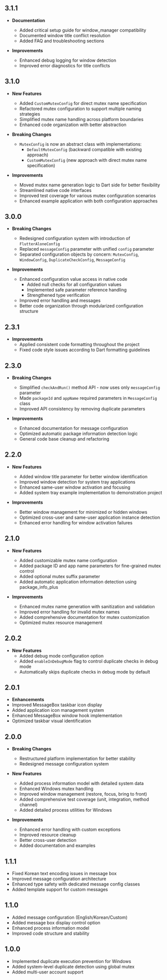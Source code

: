 ## 3.1.1

* **Documentation**
  * Added critical setup guide for window_manager compatibility
  * Documented window title conflict resolution
  * Added FAQ and troubleshooting sections

* **Improvements**
  * Enhanced debug logging for window detection
  * Improved error diagnostics for title conflicts

## 3.1.0

* **New Features**
  * Added `CustomMutexConfig` for direct mutex name specification
  * Refactored mutex configuration to support multiple naming strategies
  * Simplified mutex name handling across platform boundaries
  * Enhanced code organization with better abstraction

* **Breaking Changes**
  * `MutexConfig` is now an abstract class with implementations:
    * `DefaultMutexConfig` (backward compatible with existing approach)
    * `CustomMutexConfig` (new approach with direct mutex name specification)

* **Improvements**
  * Moved mutex name generation logic to Dart side for better flexibility
  * Streamlined native code interfaces
  * Improved test coverage for various mutex configuration scenarios
  * Enhanced example application with both configuration approaches

## 3.0.0

* **Breaking Changes**
  * Redesigned configuration system with introduction of `FlutterAloneConfig`
  * Replaced `messageConfig` parameter with unified `config` parameter
  * Separated configuration objects by concern: `MutexConfig`, `WindowConfig`, `DuplicateCheckConfig`, `MessageConfig`

* **Improvements**
  * Enhanced configuration value access in native code
    * Added null checks for all configuration values
    * Implemented safe parameter reference handling
    * Strengthened type verification
  * Improved error handling and messages
  * Better code organization through modularized configuration structure

## 2.3.1

* **Improvements**
  * Applied consistent code formatting throughout the project
  * Fixed code style issues according to Dart formatting guidelines

## 2.3.0

* **Breaking Changes**
  * Simplified `checkAndRun()` method API - now uses only `messageConfig` parameter
  * Made `packageId` and `appName` required parameters in `MessageConfig` class
  * Improved API consistency by removing duplicate parameters

* **Improvements**
  * Enhanced documentation for message configuration
  * Optimized automatic package information detection logic
  * General code base cleanup and refactoring

## 2.2.0

* **New Features**
  * Added window title parameter for better window identification
  * Improved window detection for system tray applications
  * Enhanced same-user window activation and focusing
  * Added system tray example implementation to demonstration project

* **Improvements**
  * Better window management for minimized or hidden windows
  * Optimized cross-user and same-user application instance detection
  * Enhanced error handling for window activation failures

## 2.1.0

* **New Features**
  * Added customizable mutex name configuration
  * Added package ID and app name parameters for fine-grained mutex control
  * Added optional mutex suffix parameter
  * Added automatic application information detection using package_info_plus

* **Improvements**
  * Enhanced mutex name generation with sanitization and validation
  * Improved error handling for invalid mutex names
  * Added comprehensive documentation for mutex customization
  * Optimized mutex resource management

## 2.0.2

* **New Features**
  * Added debug mode configuration option
  * Added `enableInDebugMode` flag to control duplicate checks in debug mode
  * Automatically skips duplicate checks in debug mode by default

## 2.0.1

* **Enhancements**
 * Improved MessageBox taskbar icon display
 * Added application icon management system
 * Enhanced MessageBox window hook implementation
 * Optimized taskbar visual identification

## 2.0.0

* **Breaking Changes**
  * Restructured platform implementation for better stability
  * Redesigned message configuration system

* **New Features**
  * Added process information model with detailed system data
  * Enhanced Windows mutex handling
  * Improved window management (restore, focus, bring to front)
  * Added comprehensive test coverage (unit, integration, method channel)
  * Added detailed process utilities for Windows

* **Improvements**
  * Enhanced error handling with custom exceptions
  * Improved resource cleanup
  * Better cross-user detection
  * Added documentation and examples

## 1.1.1

* Fixed Korean text encoding issues in message box
* Improved message configuration architecture
* Enhanced type safety with dedicated message config classes
* Added template support for custom messages

## 1.1.0

* Added message configuration (English/Korean/Custom)
* Added message box display control option
* Enhanced process information model
* Improved code structure and stability

## 1.0.0

* Implemented duplicate execution prevention for Windows
* Added system-level duplicate detection using global mutex
* Added multi-user account support